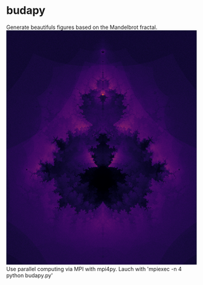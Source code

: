# budapy
Generate beautifuls figures based on the Mandelbrot fractal.
![alt text](buddbrot.png)
Use parallel computing via MPI with mpi4py.
Lauch with 'mpiexec -n 4 python budapy.py'
